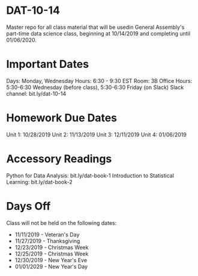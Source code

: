 # DAT-10-14
Master repo for all class material that will be usedin General Assembly's part-time data science class, beginning at 10/14/2019 and completing until 01/06/2020.  

# Important Dates
Days:  Monday, Wednesday
Hours: 6:30 - 9:30 EST
Room: 3B
Office Hours: 5:30-6:30 Wednesday (before class), 5:30-6:30 Friday (on Slack)
Slack channel: bit.ly/dat-10-14

# Homework Due Dates

Unit 1:  10/28/2019
Unit 2:  11/13/2019
Unit 3:  12/11/2019
Unit 4:  01/06/2019

# Accessory Readings

Python for Data Analysis:  bit.ly/dat-book-1
Introduction to Statistical Learning:  bit.ly/dat-book-2

# Days Off

Class will not be held on the following dates:
 - 11/11/2019 - Veteran's Day
 - 11/27/2019 - Thanksgiving
 - 12/23/2019 - Christmas Week
 - 12/25/2019 - Christmas Week
 - 12/30/2019 - New Year's Eve
 - 01/01/2029 - New Year's Day
